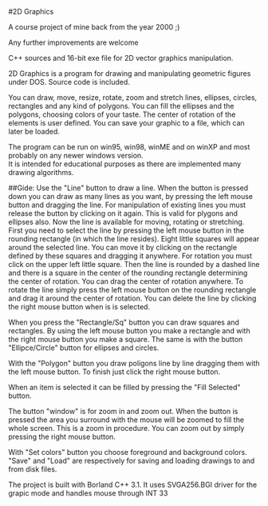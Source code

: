 #2D Graphics

A course project of mine back from the year 2000 ;)

Any further improvements are welcome


C++ sources and 16-bit exe file for 2D vector graphics manipulation.

2D Graphics is a program for drawing and manipulating geometric
figures under DOS. Source code is included.

You can draw, move, resize, rotate, zoom and stretch lines,
ellipses, circles, rectangles and any kind of polygons. You can fill
the ellipses and the polygons, choosing colors of your taste.
The center of rotation of the elements is user defined.
You can save your graphic to a file, which can later be loaded.

The program can be run on win95, win98, winME and on winXP and most probably on any newer windows version.  
It is intended for educational purposes as there are implemented many drawing algorithms.

##Gide:
Use the "Line" button to draw a line. When the button is pressed down
you can draw as many lines as you want, by pressing the left mouse button and dragging
the line. For manipulation of existing lines
you must release the button by clicking on it again.
This is valid for plygons and ellipses also.
Now the line is available for moving, rotating or stretching.
First you need to select the line by pressing the left mouse button
in the rounding rectangle (in which the line resides).
Eight little squares will appear around  the selected line. You can
move it by clicking on the rectangle defined by these squares and
dragging it anywhere.
For rotation you must click on the upper left little square. Then the line
is rounded by a dashed line and there is a square in the center of the 
rounding rectangle determining the center of rotation. You can drag the center
of rotation anywhere. To rotate the line simply press the left mouse button
on the rounding rectangle and drag it around the center of rotation.
You can delete the line by clicking the right mouse button when is is selected.

When you press the "Rectangle/Sq" button you can draw squares and rectangles.
By using the left mouse button you make a rectangle and with the right
mouse button you make a square.
The same is with the button "Ellipce/Circle" button for ellipses and circles.

With the "Polygon" button you draw poligons line by line dragging them with
the left mouse button. To finish just click the right mouse button.

When an item is selected it can be filled by pressing the "Fill Selected" button.

The button "window" is for zoom in and zoom out. When the button is pressed
the area you surround with the mouse will be zoomed to fill the whole screen.
This is a zoom in procedure. You can zoom out by simply pressing the right
mouse button.

With "Set colors" button you choose foreground and background colors.
"Save" and "Load" are respectively for saving and loading drawings to and from
disk files.

The project is built with Borland C++ 3.1. It uses SVGA256.BGI driver
for the grapic mode and handles mouse through INT 33
